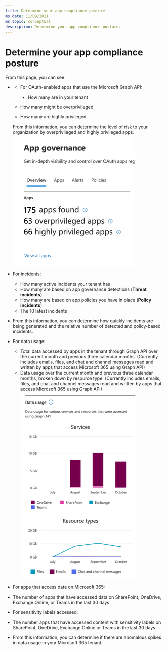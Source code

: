```yaml
---
title: Determine your app compliance posture
ms.date: 11/09/2021
ms.topic: conceptual
description: Determine your app compliance posture.
---
```


# Determine your app compliance posture

From this page, you can see:

- - For OAuth-enabled apps that use the Microsoft Graph API:

     - How many are in your tenant
  - How many might be overprivileged
  - How many are highly privileged

   From this information, you can determine the level of risk to your organization by overprivileged and highly privileged apps.
   ![](media/app-governance-visibility-insights-compliance-posture/image12.png)
- For incidents:

  - How many active incidents your tenant has
  - How many are based on app governance detections (**Threat incidents**)
  - How many are based on app policies you have in place (**Policy incidents**)
  - The 10 latest incidents

- From this information, you can determine how quickly incidents are being generated and the relative number of detected and policy-based incidents.

- For data usage:

  - Total data accessed by apps in the tenant through Graph API over the current month and previous three calendar months. (Currently includes emails, files, and chat and channel messages read and written by apps that access Microsoft 365 using Graph API)
  - Data usage over the current month and previous three calendar months, broken down by resource type. (Currently includes emails, files, and chat and channel messages read and written by apps that access Microsoft 365 using Graph API)
   ![](media/app-governance-visibility-insights-compliance-posture/image15.png)
- For apps that access data on Microsoft 365:

- The number of apps that have accessed data on SharePoint, OneDrive, Exchange Online, or Teams in the last 30 days 
- For sensitivity labels accessed:

- The number apps that have accessed content with sensitivity labels on SharePoint, OneDrive, Exchange Online or Teams in the last 30 days 
  
- From this information, you can determine if there are anomalous spikes in data usage in your Microsoft 365 tenant.


